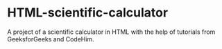 # HTML-scientific-calculator
A project of a scientific calculator in HTML with the help of tutorials from GeeksforGeeks and CodeHim.
